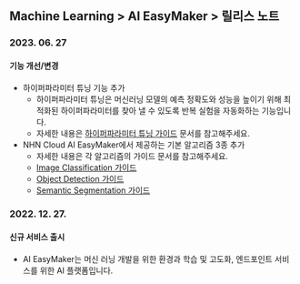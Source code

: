 ## Machine Learning > AI EasyMaker > 릴리스 노트


### 2023. 06. 27

#### 기능 개선/변경

* 하이퍼파라미터 튜닝 기능 추가
    * 하이퍼파라미터 튜닝은 머신러닝 모델의 예측 정확도와 성능을 높이기 위해 최적화된 하이퍼파라미터를 찾아 낼 수 있도록 반복 실험을 자동화하는 기능입니다.
    * 자세한 내용은 [하이퍼파라미터 튜닝 가이드](./console-guide/#hyperparameter_tuning) 문서를 참고해주세요.
* NHN Cloud AI EasyMaker에서 제공하는 기본 알고리즘 3종 추가
    * 자세한 내용은 각 알고리즘의 가이드 문서를 참고해주세요.
    * [Image Classification 가이드](./algorithm-guide/#image_classification)
    * [Object Detection 가이드](./algorithm-guide/#object_detection)
    * [Semantic Segmentation 가이드](./algorithm-guide/#semantic_segmentation)


### 2022. 12. 27.
#### 신규 서비스 출시 
* AI EasyMaker는 머신 러닝 개발을 위한 환경과 학습 및 고도화, 엔드포인트 서비스를 위한 AI 플랫폼입니다.
